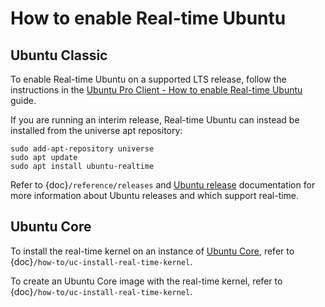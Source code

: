 # How to enable Real-time Ubuntu

## Ubuntu Classic

To enable Real-time Ubuntu on a supported LTS release, follow the instructions in the [Ubuntu Pro Client - How to enable Real-time Ubuntu](https://canonical-ubuntu-pro-client.readthedocs-hosted.com/en/latest/howtoguides/enable_realtime_kernel/) guide.

If you are running an interim release, Real-time Ubuntu can instead be installed from the universe apt repository:

```shell
sudo add-apt-repository universe
sudo apt update
sudo apt install ubuntu-realtime
```

Refer to {doc}`/reference/releases` and [Ubuntu release](https://ubuntu.com/about/release-cycle) documentation for more information about Ubuntu releases and which support real-time.

## Ubuntu Core

To install the real-time kernel on an instance of [Ubuntu Core](https://ubuntu.com/core), refer to {doc}`/how-to/uc-install-real-time-kernel`.

To create an Ubuntu Core image with the real-time kernel, refer to {doc}`/how-to/uc-install-real-time-kernel`.
